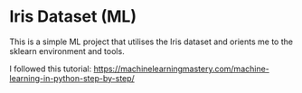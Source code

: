 # Iris Dataset (ML)
This is a simple ML project that utilises the Iris dataset and orients me to the sklearn environment and tools.

I followed this tutorial:
https://machinelearningmastery.com/machine-learning-in-python-step-by-step/
